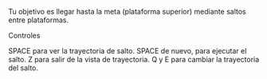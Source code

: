 Tu objetivo es llegar hasta la meta (plataforma superior) mediante saltos entre plataformas.

Controles

SPACE para ver la trayectoria de salto.
SPACE de nuevo, para ejecutar el salto.
Z para salir de la vista de trayectoria.
Q y E para cambiar la trayectoria del salto.
